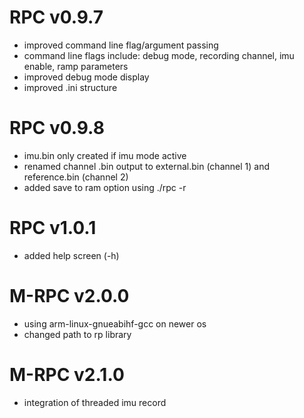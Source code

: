 # RPC v0.9.7

 * improved command line flag/argument passing
 * command line flags include: debug mode, recording channel, imu enable, ramp parameters
 * improved debug mode display
 * improved .ini structure 

# RPC v0.9.8

 * imu.bin only created if imu mode active
 * renamed channel .bin output to external.bin (channel 1) and reference.bin (channel 2)
 * added save to ram option using ./rpc -r

# RPC v1.0.1	

 * added help screen (-h)

# M-RPC v2.0.0

 * using arm-linux-gnueabihf-gcc on newer os
 * changed path to rp library

# M-RPC v2.1.0

 * integration of threaded imu record
